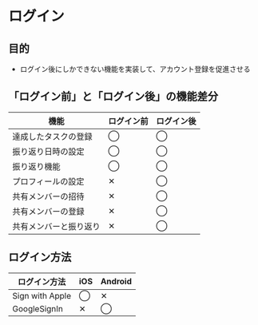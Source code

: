 # ログイン

## 目的
 - ログイン後にしかできない機能を実装して、アカウント登録を促進させる


## 「ログイン前」と「ログイン後」の機能差分

|  機能  |  ログイン前  |  ログイン後  |
| ---- | ---- | ---- |
|  達成したタスクの登録  |  ◯  |  ◯  |
|  振り返り日時の設定  |  ◯  |  ◯  |
|  振り返り機能  |  ◯  |  ◯  |
|  プロフィールの設定  |  ✕  |  ◯  |
|  共有メンバーの招待  |  ✕  |  ◯  |
|  共有メンバーの登録  |  ✕  |  ◯  |
|  共有メンバーと振り返り  |  ✕  |  ◯  |

## ログイン方法

|  ログイン方法  |  iOS  |  Android  |
| ---- | ---- | ---- |
|  Sign with Apple  |  ◯  |  ✕  |
|  GoogleSignIn  |  ✕  |  ◯  |
